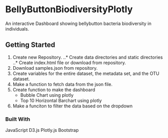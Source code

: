 # BellyButtonBiodiversityPlotly

An interactive Dashboard showing bellybutton bacteria biodiversity in individuals.

## Getting Started

1. Create new Repository.
..* Create data directories and static directories
..* Create index.html file or download from repository. 
2. Download samples.json from repository.
3. Create variables for the entire dataset, the metadata set, and the OTU dataset.
4. Make a function to fetch data from the json file.
5. Create function to make the dashboard
    - Bubble Chart using plotly
    - Top 10 Horizontal Barchart using plotly
6. Make a funciton to filter the data based on the dropdown




### Built With

JavaScript
D3.js
Plotly.js
Bootstrap
